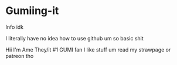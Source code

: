# Gumiing-it
Info idk

I literally have no idea how to use github um so basic shit

Hii I'm Ame
They/it
#1 GUMI fan
I like stuff um read my strawpage or patreon tho
